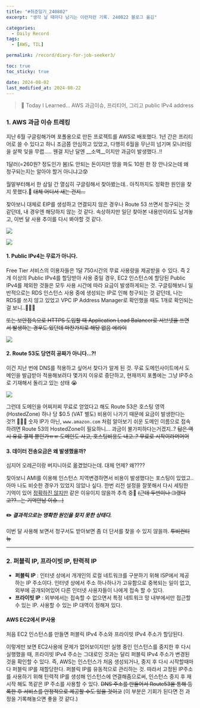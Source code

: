 ```yaml
---
title: "#취준일기_240802"
excerpt: "생각 날 때마다 남기는 이런저런 기록. 240822 블로그 옮김"

categories:
  - Daily Record
tags:
  - [AWS, TIL]

permalink: /record/diary-for-job-seeker3/

toc: true
toc_sticky: true

date: 2024-08-02
last_modified_at: 2024-08-22
---
```


>🌱 Today I Learned... 
AWS 과금이슈, 프리티어, 그리고 public IPv4 address

### 1. AWS 과금 이슈 트레킹

지난 6월 구글링해가며 포폴용으로 만든 프로젝트를 AWS로 배포했다.
1년 간은 프리티어로 쓸 수 있다고 하니 조금쯤 안심하고 있었고, 다행히 6월을 무난히 넘기며 모니터링을 살짝 잊을 무렵.....
웬걸 지난 달엔 __소액__이지만 과금이 발생했다..!!

1달러(=260원? 정도인가 봄)도 안되는 돈이지만 땅을 파도 10원 한 장 안나오는데 왜 청구되는지는 알아야 할거 아니냐고😰

월말부터해서 한 삼일 간 열심히 구글링해서 찾아봤는데.. 아직까지도 정확한 원인을 찾지 못했다.🥲 ~~대체 어디서 새는 건지...~~

찾아보니 대체로 EIP를 생성하고 연결되지 않은 경우나 Route 53 쓰면서 청구되는 것 같던데, 내 경우엔 해당하지 않는 것 같다.
속상하지만 일단 찾아본 내용만이라도 남겨놓고, 이번 달 사용 추이를 다시 봐야할 것 같다.

![](https://velog.velcdn.com/images/92miindy/post/ba929baa-7a7f-4f91-9f62-4cb2ca7c22e3/image.png)


![](https://velog.velcdn.com/images/92miindy/post/ba3c8198-5665-4d5b-9fd1-b9cc801258ca/image.png)


#### 1.  Public IPv4는 무료가 아니다.

Free Tier 서비스의 이용자들은 1달 750시간의 무료 사용량을 제공받을 수 있다.
즉 2개 이상의 Public IPv4를 할당받아 사용 중일 경우, EC2 인스턴스에 할당된 Public IPv4를 제외한 것들은 모두 사용 시간에 따라 요금이 발생하게되는 것.
구글링해보니 일반적으로는 RDS 인스턴스 사용 중에 생성되는 IP로 인해 청구되는 것 같던데, 나는 RDS를 쓰지 않고 있었고 VPC IP Address Manager로 확인했을 때도 1개로 확인되는 걸 보니..🤦🏻‍♀️

~~또는 보안접속으로 HTTPS 도입할 때 Application Load Balancer로 서브넷을 쓰면서 발생하는 경우도 있던데 마찬가지로 해당 없음 에라이~~

![](https://velog.velcdn.com/images/92miindy/post/35201760-88c4-4f85-b5f1-4ad02b5a5bf5/image.png)

#### 2.  Route 53도 당연히 공짜가 아니다...?!
이건 지난 번에 DNS를 적용하고 싶어서 찾다가 알게 된 것.
무료 도메인사이트에서 도메인을 발급받아 적용해보려다 몇가지 이유로 중단하고, 현재까지 포폴에는 그냥 IP주소로 기재해서 돌리고 있는 상태 😭

![](https://velog.velcdn.com/images/92miindy/post/0abd1532-00e8-45ce-98da-a3ba850e77b9/image.png)

그런데 도메인을 어찌저찌 무료로 얻었다고 해도 
Route 53은 호스팅 영역(HostedZone) 하나 당 $0.5 (VAT 별도) 비용이 나가기 때문에 요금이 발생한다는 것?! 🤷🏻‍♀️
숫자 IP가 아닌,  `www.amazon.com` 처럼 알아보기 쉬운 도메인 이름으로 접속하려면 Route 53의 HostedZone이 필요하니... 과금이 불가피하다는거겠지..? 
~~답은 역시 유료 결제 뿐인가ㅠㅠ 도메인도 사고, 호스팅비용도 내고..? 무료로 시작이라며어어~~

#### 3.  데이터 전송요금은 왜 발생했을까?

심지어 오레곤이랑 버지니아로 옮겼었다는데. 대체 언제? 왜????

찾아보니 AMI를 이용해 인스턴스 지역변경하면서 비용이 발생했다는 포스팅이 있었고.. 아마 나도 비슷한 경우가 있었지 않았나 싶다.
한번 리전 설정을 잘못해서 다시 세팅한 기억이 있어 <u>정확하진 않지만</u> 같은 이유이지 않을까 추측 중🧐
~~(근데 두번이나 그랬다고??...는 기억안남 이슈...)~~

#### ✏️ *결과적으로는 명확한 원인을 찾지 못한 상태다.*
이번 달 사용해 보면서 청구서도 받아보면 좀 더 단서를 찾을 수 있지 않을까. ~~투비컨티뉴~~

---

### 2. 퍼블릭 IP, 프라이빗 IP, 탄력적 IP

- __퍼블릭 IP__ : 인터넷 상에서 개개인의 로컬 네트워크를 구분하기 위해 ISP에서 제공하는 IP 주소이다. 인터넷 상에서 주소 하나하나가 고유함으로 중복되는 일이 없고, 외부에 공개되어있어 다른 인터넷 사용자들이 나에게 접속 할 수 있다.
- __프라이빗 IP__ : 외부에서는 접속할 수 없으면서 특정 네트워크 망 내부에서만 접근할 수 있는 IP. 사용할 수 있는 IP 대역이 정해져 있다.

#### AWS EC2에서 IP사용
처음 EC2 인스턴스를 만들면 퍼블릭 IPv4 주소와 프라이빗 IPv4 주소가 할당된다.

이렇게만 보면 EC2사용에 문제가 없어보이지만!
실행 중인 인스턴스를 중지한 후 다시 실행했을 때, 프라이빗 IPv4 주소는 그대로인 것과는 달리 퍼블릭 IPv4 주소가 변경된 것을 확인할 수 있다. 
즉, AWS는 인스턴스가 처음 생성되거나, 중지 후 다시 시작할때마다 퍼블릭 IP를 재할당한다. 퍼블릭 IP를 유동적으로 관리하는 것.
따라서 고정된 IP주소를 사용하기 위해 탄력적 IP를 생성해 인스턴스에 연결해줌으로써, 인스턴스 중지 후 재시작 해도 똑같은 IP 주소를 사용할 수 있다. 
~~DNS 주소를 만들어서 Route53을 통해 등록한 후 서비스를 안정적으로 제공할 수도 있을 것이고~~
(이 부분은 기회가 된다면 전 과정을 기록해놓으면 좋을 것 같다.)


